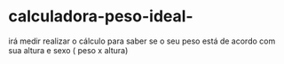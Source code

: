 # calculadora-peso-ideal-
irá medir realizar o cálculo para saber se o seu peso está de acordo com sua altura e sexo ( peso x altura)

